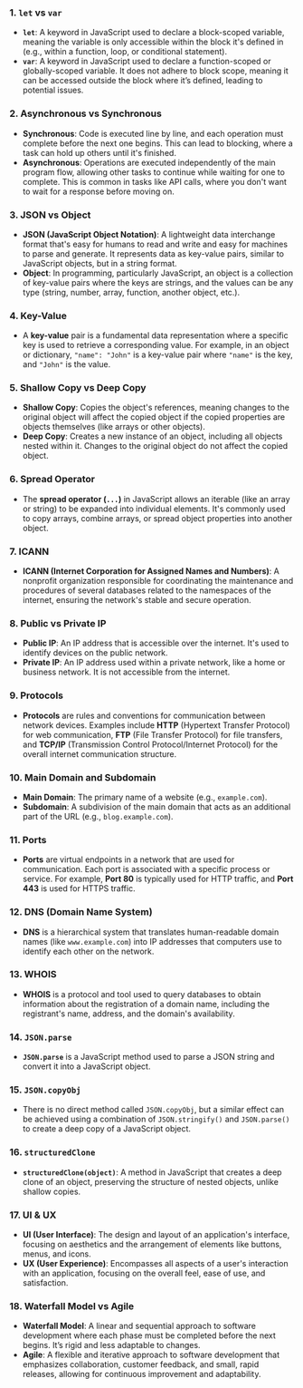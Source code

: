 
### 1. **`let` vs `var`**
   - **`let`**: A keyword in JavaScript used to declare a block-scoped variable, meaning the variable is only accessible within the block it's defined in (e.g., within a function, loop, or conditional statement).
   - **`var`**: A keyword in JavaScript used to declare a function-scoped or globally-scoped variable. It does not adhere to block scope, meaning it can be accessed outside the block where it’s defined, leading to potential issues.

### 2. **Asynchronous vs Synchronous**
   - **Synchronous**: Code is executed line by line, and each operation must complete before the next one begins. This can lead to blocking, where a task can hold up others until it's finished.
   - **Asynchronous**: Operations are executed independently of the main program flow, allowing other tasks to continue while waiting for one to complete. This is common in tasks like API calls, where you don't want to wait for a response before moving on.

### 3. **JSON vs Object**
   - **JSON (JavaScript Object Notation)**: A lightweight data interchange format that's easy for humans to read and write and easy for machines to parse and generate. It represents data as key-value pairs, similar to JavaScript objects, but in a string format.
   - **Object**: In programming, particularly JavaScript, an object is a collection of key-value pairs where the keys are strings, and the values can be any type (string, number, array, function, another object, etc.).

### 4. **Key-Value**
   - A **key-value** pair is a fundamental data representation where a specific key is used to retrieve a corresponding value. For example, in an object or dictionary, `"name": "John"` is a key-value pair where `"name"` is the key, and `"John"` is the value.

### 5. **Shallow Copy vs Deep Copy**
   - **Shallow Copy**: Copies the object's references, meaning changes to the original object will affect the copied object if the copied properties are objects themselves (like arrays or other objects).
   - **Deep Copy**: Creates a new instance of an object, including all objects nested within it. Changes to the original object do not affect the copied object.

### 6. **Spread Operator**
   - The **spread operator (`...`)** in JavaScript allows an iterable (like an array or string) to be expanded into individual elements. It's commonly used to copy arrays, combine arrays, or spread object properties into another object.

### 7. **ICANN**
   - **ICANN (Internet Corporation for Assigned Names and Numbers)**: A nonprofit organization responsible for coordinating the maintenance and procedures of several databases related to the namespaces of the internet, ensuring the network's stable and secure operation.

### 8. **Public vs Private IP**
   - **Public IP**: An IP address that is accessible over the internet. It's used to identify devices on the public network.
   - **Private IP**: An IP address used within a private network, like a home or business network. It is not accessible from the internet.

### 9. **Protocols**
   - **Protocols** are rules and conventions for communication between network devices. Examples include **HTTP** (Hypertext Transfer Protocol) for web communication, **FTP** (File Transfer Protocol) for file transfers, and **TCP/IP** (Transmission Control Protocol/Internet Protocol) for the overall internet communication structure.

### 10. **Main Domain and Subdomain**
   - **Main Domain**: The primary name of a website (e.g., `example.com`).
   - **Subdomain**: A subdivision of the main domain that acts as an additional part of the URL (e.g., `blog.example.com`).

### 11. **Ports**
   - **Ports** are virtual endpoints in a network that are used for communication. Each port is associated with a specific process or service. For example, **Port 80** is typically used for HTTP traffic, and **Port 443** is used for HTTPS traffic.

### 12. **DNS (Domain Name System)**
   - **DNS** is a hierarchical system that translates human-readable domain names (like `www.example.com`) into IP addresses that computers use to identify each other on the network.

### 13. **WHOIS**
   - **WHOIS** is a protocol and tool used to query databases to obtain information about the registration of a domain name, including the registrant's name, address, and the domain's availability.

### 14. **`JSON.parse`**
   - **`JSON.parse`** is a JavaScript method used to parse a JSON string and convert it into a JavaScript object.

### 15. **`JSON.copyObj`**
   - There is no direct method called `JSON.copyObj`, but a similar effect can be achieved using a combination of `JSON.stringify()` and `JSON.parse()` to create a deep copy of a JavaScript object.

### 16. **`structuredClone`**
   - **`structuredClone(object)`**: A method in JavaScript that creates a deep clone of an object, preserving the structure of nested objects, unlike shallow copies.

### 17. **UI & UX**
   - **UI (User Interface)**: The design and layout of an application's interface, focusing on aesthetics and the arrangement of elements like buttons, menus, and icons.
   - **UX (User Experience)**: Encompasses all aspects of a user's interaction with an application, focusing on the overall feel, ease of use, and satisfaction.

### 18. **Waterfall Model vs Agile**
   - **Waterfall Model**: A linear and sequential approach to software development where each phase must be completed before the next begins. It’s rigid and less adaptable to changes.
   - **Agile**: A flexible and iterative approach to software development that emphasizes collaboration, customer feedback, and small, rapid releases, allowing for continuous improvement and adaptability.